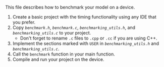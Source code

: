 This file describes how to benchmark your model on a device.
1. Create a basic project with the timing functionality using any IDE that you prefer.
2. Copy _`benchmark.h`_, _`benchmark.c`_, _`benchmarking_utils.h`_, and _`benchmarking_utils.c`_ to your project.
    - Don't forget to rename `.c` files to `.cpp` or `.cc` if you are using C++.
3. Implement the sections marked with `USER` in _`benchmarking_utils.h`_ and _`benchmarking_utils.c`_.
4. Call the `benchmark` function in your main function.
5. Compile and run your project on the device.
